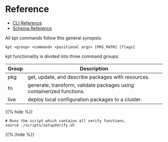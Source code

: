 # Reference

- [CLI Reference](/reference/cli/)
- [Schema Reference](/reference/schema/)
<!--mdtogo:Short
    Overview of kpt commands
-->

<!--mdtogo:Long-->

All kpt commands follow this general synopsis:

```
kpt <group> <command> <positional args> [PKG_PATH] [flags]
```

kpt functionality is divided into three command groups:

| Group   | Description                                                             |
| --------| ------------------------------------------------------------------------|
| pkg     | get, update, and describe packages with resources.                      |
| fn      | generate, transform, validate packages using containerized functions.   |
| live    | deploy local configuration packages to a cluster.                       |



<!--mdtogo-->

{{% hide %}}

<!-- @makeWorkplace @verifyExamples-->
```
# Runs the script which contains all verify functions. 
source ./scripts/setupVerify.sh
```

{{% /hide %}}
